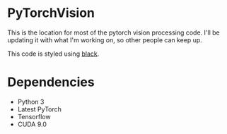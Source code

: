 # PyTorchVision

This is the location for most of the pytorch vision processing code. I'll be updating it with what I'm working on, so other people can keep up.

This code is styled using [black](https://github.com/ambv/black).

# Dependencies

- Python 3
- Latest PyTorch
- Tensorflow
- CUDA 9.0
